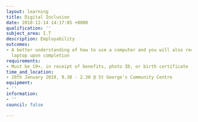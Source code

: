 ```yaml
---
layout: learning
title: Digital Inclusion
date: 2018-12-14 14:17:05 +0000
qualification: ''
subject_area: I.T
description: Employability
outcomes:
- A better understanding of how to use a computer and you will also receive a FREE
  laptop upon completion
requirements:
- Must be 19+, in receipt of benefits, photo ID, or birth certificate
time_and_location:
- 28th January 2019, 9.30 - 2.30 @ St George's Community Centre
equipment:
- ''
information:
- ''
council: false

---
```

